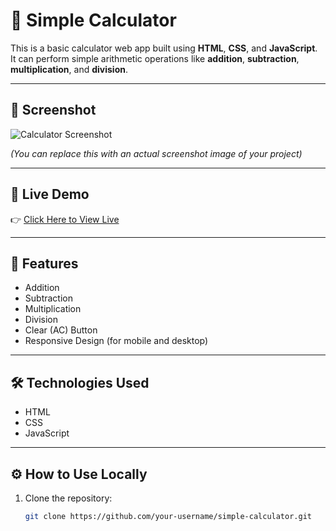 # 🔢 Simple Calculator

This is a basic calculator web app built using **HTML**, **CSS**, and **JavaScript**.  
It can perform simple arithmetic operations like **addition**, **subtraction**, **multiplication**, and **division**.

---

## 📸 Screenshot

![Calculator Screenshot](screenshot.png)

*(You can replace this with an actual screenshot image of your project)*

---

## 🚀 Live Demo

👉 [Click Here to View Live](https://your-username.github.io/simple-calculator/)

---

## 📁 Features

- Addition
- Subtraction
- Multiplication
- Division
- Clear (AC) Button
- Responsive Design (for mobile and desktop)

---

## 🛠️ Technologies Used

- HTML
- CSS
- JavaScript

---

## ⚙️ How to Use Locally

1. Clone the repository:
   ```bash
   git clone https://github.com/your-username/simple-calculator.git
